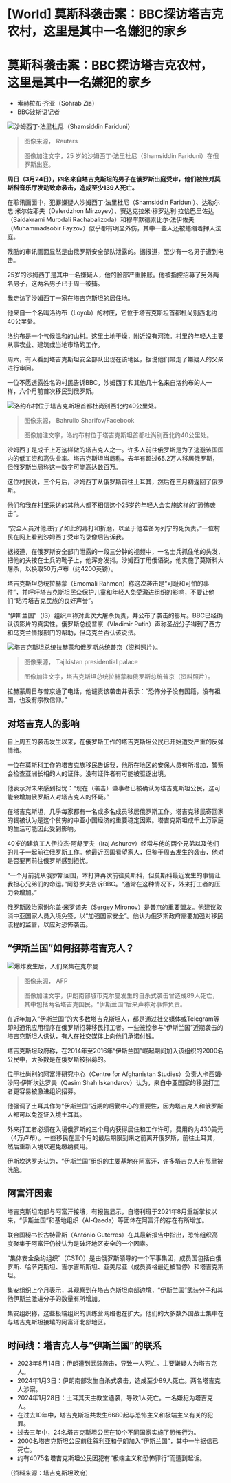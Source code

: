 # [World] 莫斯科袭击案：BBC探访塔吉克农村，这里是其中一名嫌犯的家乡

#  莫斯科袭击案：BBC探访塔吉克农村，这里是其中一名嫌犯的家乡

  * 索赫拉布·齐亚（Sohrab Zia） 
  * BBC波斯语记者 


![沙姆西丁·法里杜尼（Shamsiddin Fariduni）](_133032313_acdbccdddb54d19a5f19ee24d29954ece33140ae.jpg)

> 图像来源，  Reuters
>
> 图像加注文字，25 岁​​的沙姆西丁·法里杜尼（Shamsiddin Fariduni）在俄罗斯出庭。

**周日（3月24日），四名来自塔吉克斯坦的男子在俄罗斯出庭受审，他们被控对莫斯科音乐厅发动致命袭击，造成至少139人死亡。**

在聆讯画面中，犯罪嫌疑人沙姆西丁·法里杜尼（Shamsiddin Fariduni）、达勒尔忠·米尔佐耶夫（Dalerdzhon Mirzoyev）、赛达克拉米·穆罗达利·拉恰巴里佐达（Saidakrami Murodali Rachabalizoda）和穆罕默德索比尔·法伊佐夫（Muhammadsobir Fayzov）似乎都有明显外伤，其中一些人还被蜷缩着押入法庭。

残酷的审讯画面显然是由俄罗斯安全部队泄露的。据报道，至少有一名男子遭到电击。

25岁的沙姆西丁是其中一名嫌疑人，他的脸部严重肿胀。他被指控招募了另外两名男子，这两名男子已于周一被捕。

我走访了沙姆西丁一家在塔吉克斯坦的居住地。

他来自一个名叫洛约布（Loyob）的村庄，它位于塔吉克斯坦首都杜尚别西北约40公里处。

洛约布是一个气候温和的山村。这里土地干燥，附近没有河流。村里的年轻人主要从事农业、建筑或当地市场的工作。

周六，有人看到塔吉克斯坦安全部队出现在该地区，据说他们带走了嫌疑人的父亲进行审问。

一位不愿透露姓名的村民告诉BBC，沙姆西丁和其他几十名来自洛约布的人一样，六个月前首次移民到俄罗斯。

![洛约布村位于塔吉克斯坦首都杜尚别西北约40公里处。](_133034210_12b14488-18de-47c2-ae09-daa3e84b7b86.jpg)

> 图像来源，  Bahrullo Sharifov/Facebook
>
> 图像加注文字，洛约布村位于塔吉克斯坦首都杜尚别西北约40公里处。

沙姆西丁是成千上万这样做的塔吉克人之一。许多人前往俄罗斯是为了逃避该国国内的低工资和高失业率。塔吉克斯坦当局称，去年有超过65.2万人移居俄罗斯，但俄罗斯当局称这一数字可能高达数百万。

这位村民说，三个月后，沙姆西丁从俄罗斯前往土耳其，然后在三月初返回了俄罗斯。

他们和我在村里采访的其他人都不相信这个25岁的年轻人会实施这样的“恐怖袭击”。

“安全人员对他进行了如此的毒打和折磨，以至于他准备为列宁的死负责。”一位村民在网上看到沙姆西丁受审的录像后告诉我。

据报道，在俄罗斯安全部门泄露的一段三分钟的视频中，一名士兵抓住他的头发，把他的头按在士兵的靴子上，他浑身发抖。沙姆西丁用俄语说，他实施了莫斯科大屠杀，以换取50万卢布（约4200英镑）。

塔吉克斯坦总统拉赫蒙（Emomali Rahmon）称这次袭击是“可耻和可怕的事件”，并呼吁塔吉克斯坦民众保护儿童和年轻人免受激进组织的影响，不要让他们“玷污塔吉克民族的良好声誉”。

“伊斯兰国”（IS）组织声称对此次大屠杀负责，并公布了袭击的影片。BBC已经确认该影片的真实性。俄罗斯总统普京（Vladimir Putin）声称圣战分子得到了西方和乌克兰情报部门的帮助，但乌克兰否认该说法。

![塔吉克斯坦总统拉赫蒙和俄罗斯总统普京（资料照片）。](_133032307_putinrahmon1.jpg)

> 图像来源，  Tajikistan presidential palace
>
> 图像加注文字，塔吉克斯坦总统拉赫蒙和俄罗斯总统普京（资料照片）。

拉赫蒙周日与普京通了电话，他谴责该袭击并表示：“恐怖分子没有国籍，没有祖国，也没有宗教信仰。”

##  对塔吉克人的影响

自上周五的袭击发生以来，在俄罗斯工作的塔吉克斯坦公民已开始遭受严重的反弹情绪。

一位在莫斯科工作的塔吉克族移民告诉我，他所在地区的安保人员有所增加，警察会检查亚洲长相的人的证件。没有证件者有可能被驱逐出境。

他表示对未来感到担忧：“现在（袭击）肇事者已被确认为塔吉克斯坦公民，这可能会增加俄罗斯人对塔吉克人的怀疑。”

在塔吉克斯坦，几乎每家都有一名或多名成员移居俄罗斯工作。塔吉克移民寄回家的钱被认为是这个贫穷的中亚小国经济的重要稳定因素。塔吉克斯坦成千上万家庭的生活可能因此受到影响。

40岁的建筑工人伊拉杰·阿舒罗夫（Iraj Ashurov）经常与他的两个兄弟以及他们的儿子一起前往俄罗斯工作。他最近回国看望家人，但鉴于周五发生的袭击，他对是否要再前往俄罗斯感到担忧。

“一个月前我从俄罗斯回国，本打算再次前往莫斯科，但莫斯科最近发生的事情让我担心兄弟们的命运。”阿舒罗夫告诉BBC。“通常在这种情况下，外来打工者的压力会增加。”

俄罗斯政治家谢尔盖·米罗诺夫（Sergey Mironov）是普京的重要盟友。他建议取消中亚国家人员入境免签，以“加强国家安全”。他认为俄罗斯政府需要加强对移民流程的监管，以应对恐怖袭击。

##  “伊斯兰国”如何招募塔吉克人？

![爆炸发生后，人们聚集在克尔曼](_133033428_7a6f96f4-65c0-4f50-9117-fbcf1b4e6dab.jpg)

> 图像来源，  AFP
>
> 图像加注文字，伊朗南部城市克尔曼发生的自杀式袭击曾造成89人死亡，其中包括两名塔吉克国民。“伊斯兰国”后来声称对事件负责。

在近年加入“伊斯兰国”的大多数塔吉克斯坦人，都是通过社交媒体或Telegram等即时通讯应用程序在俄罗斯招募移民打工者。一些被控参与“伊斯兰国”近期袭击的塔吉克斯坦人供认，有人在社交媒体上向他们承诺付钱。

塔吉克斯坦政府称，在2014年至2016年“伊斯兰国”崛起期间加入该组织的2000名公民中，大多数是在俄罗斯被招募的。

位于杜尚别的阿富汗研究中心（Centre for Afghanistan Studies）负责人卡西姆·沙阿·伊斯坎达罗夫（Qasim Shah Iskandarov）认为，来自中亚国家的移民打工者更容易被激进组织招募。

他强调了土耳其作为“伊斯兰国”近期的后勤中心的重要性，因为塔吉克人和俄罗斯人都可以免签证入境土耳其。

外来打工者必须在入境俄罗斯的三个月内获得居住和工作许可，费用约为430美元（4万卢布）。一些移民在三个月的最后期限到来之前离开俄罗斯，前往土耳其，然后重新入境以避免缴纳费用。

伊斯坎达罗夫认为，“伊斯兰国”组织的主要基地在阿富汗，许多塔吉克人在那里被洗脑。

##  阿富汗因素

塔吉克斯坦南部与阿富汗接壤，有报告显示，自塔利班于2021年8月重新掌权以来，“伊斯兰国”和基地组织（Al-Qaeda）等团体在阿富汗的存在有所增加。

联合国秘书长古特雷斯（António Guterres）在其最新报告中指出，恐怖组织高度聚集于阿富汗仍被认为是破坏地区安全的一个因素。

“集体安全条约组织”（CSTO）是由俄罗斯领导的一个军事集团，成员国包括白俄罗斯、哈萨克斯坦、吉尔吉斯斯坦、亚美尼亚（成员资格最近被暂停）和塔吉克斯坦。

集安组织上个月表示，其观察到在塔吉克斯坦南部边境，“伊斯兰国”武装分子和其他伊斯兰激进分子的数量有所增加。

集安组织称，这些极端组织的训练营网络也在扩大，他们的大多数外国战士集中在与塔吉克斯坦接壤的阿富汗北部地区。

##  时间线：塔吉克人与“伊斯兰国”的联系

  * 2023年8月14日：伊朗遭到武装袭击，导致一人死亡。主要嫌疑人为塔吉克人。 
  * 2024年1月3日：伊朗南部发生自杀式袭击，造成至少89人死亡。两名塔吉克人涉案。 
  * 2024年1月28日：土耳其天主教堂遇袭，导致1人死亡。一名嫌犯为塔吉克人。 
  * 在过去10年中，塔吉克斯坦共发生6680起与恐怖主义和极端主义有关的犯罪。 
  * 过去三年中，24名塔吉克斯坦公民在10个不同国家实施了恐怖行为。 
  * 2000名塔吉克斯坦公民前往叙利亚和伊朗加入“伊斯兰国”，其中一半据信已死亡。 
  * 约有4075名塔吉克斯坦公民因犯有“极端主义和恐怖罪行”而遭到起诉。 

（资料来源：塔吉克斯坦政府）


